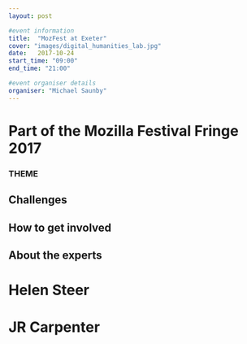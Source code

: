 ```yaml
---
layout: post

#event information
title:  "MozFest at Exeter"
cover: "images/digital_humanities_lab.jpg"
date:   2017-10-24
start_time: "09:00"
end_time: "21:00"

#event organiser details
organiser: "Michael Saunby"
---
```

# Part of the Mozilla Festival Fringe 2017

### THEME

## Challenges

## How to get involved

## About the experts

# Helen Steer

# JR Carpenter


